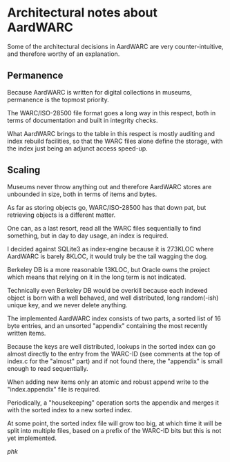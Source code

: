 # Architectural notes about AardWARC

Some of the architectural decisions in AardWARC are very
counter-intuitive, and therefore worthy of an explanation.

## Permanence

Because AardWARC is written for digital collections in museums,
permanence is the topmost priority.

The WARC/ISO-28500 file format goes a long way in this respect,
both in terms of documentation and built in integrity checks.

What AardWARC brings to the table in this respect is mostly auditing
and index rebuild facilities, so that the WARC files alone define
the storage, with the index just being an adjunct access speed-up.

## Scaling

Museums never throw anything out and therefore AardWARC stores
are unbounded in size, both in terms of items and bytes.

As far as storing objects go, WARC/ISO-28500 has that down pat,
but retrieving objects is a different matter.

One can, as a last resort, read all the WARC files sequentially
to find something, but in day to day usage, an index is required.

I decided against SQLite3 as index-engine because it is 273KLOC
where AardWARC is barely 8KLOC, it would truly be the tail wagging
the dog.

Berkeley DB is a more reasonable 13KLOC, but Oracle owns the project
which means that relying on it in the long term is not indicated.

Technically even Berkeley DB would be overkill because each indexed
object is born with a well behaved, and well distributed, long
random(-ish) unique key, and we never delete anything.

The implemented AardWARC index consists of two parts, a sorted list
of 16 byte entries, and an unsorted "appendix" containing the most
recently written items.

Because the keys are well distributed, lookups in the sorted index
can go almost directly to the entry from the WARC-ID (see comments
at the top of index.c for the "almost" part) and if not found there,
the "appendix" is small enough to read sequentially.

When adding new items only an atomic and robust append write to
the "index.appendix" file is required.

Periodically, a "housekeeping" operation sorts the appendix and
merges it with the sorted index to a new sorted index.

At some point, the sorted index file will grow too big, at which time
it will be split into multiple files, based on a prefix of the
WARC-ID bits but this is not yet implemented.

*phk*
